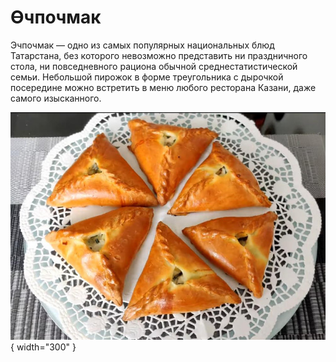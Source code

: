 # Өчпочмак
Эчпочмак — одно из самых популярных национальных блюд Татарстана, без которого невозможно представить ни праздничного стола, ни повседневного рациона обычной среднестатистической семьи. Небольшой пирожок в форме треугольника с дырочкой посередине можно встретить в меню любого ресторана Казани, даже самого изысканного.

![alt text](assets/pamyatnik_epochmaku_04.jpg){ width="300" }